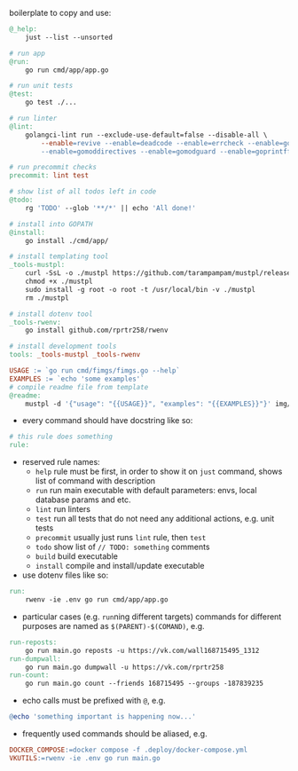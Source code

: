 boilerplate to copy and use:
```makefile
@_help:
	just --list --unsorted

# run app
@run:
	go run cmd/app/app.go

# run unit tests
@test:
	go test ./...

# run linter
@lint:
	golangci-lint run --exclude-use-default=false --disable-all \
		--enable=revive --enable=deadcode --enable=errcheck --enable=govet --enable=ineffassign --enable=structcheck --enable=typecheck --enable=varcheck --enable=asciicheck --enable=bidichk --enable=bodyclose --enable=containedctx --enable=contextcheck --enable=cyclop --enable=decorder --enable=depguard --enable=dogsled --enable=dupl --enable=durationcheck --enable=errchkjson --enable=errname --enable=errorlint --enable=execinquery --enable=exhaustive --enable=exhaustruct --enable=exportloopref --enable=forbidigo --enable=forcetypeassert --enable=funlen --enable=gochecknoglobals --enable=gochecknoinits --enable=gocognit --enable=goconst --enable=gocritic --enable=gocyclo --enable=godot --enable=godox --enable=goerr113 --enable=gofmt --enable=gofumpt --enable=goimports --enable=gomnd \
		--enable=gomoddirectives --enable=gomodguard --enable=goprintffuncname --enable=gosec --enable=grouper --enable=ifshort --enable=importas --enable=lll --enable=maintidx --enable=makezero --enable=misspell --enable=nestif --enable=nilerr --enable=nilnil --enable=noctx --enable=nolintlint --enable=nosprintfhostport --enable=paralleltest --enable=prealloc --enable=predeclared --enable=promlinter --enable=rowserrcheck --enable=sqlclosecheck --enable=tenv --enable=testpackage --enable=thelper --enable=tparallel --enable=unconvert --enable=unparam --enable=wastedassign --enable=whitespace --enable=wrapcheck

# run precommit checks
precommit: lint test

# show list of all todos left in code
@todo:
	rg 'TODO' --glob '**/*' || echo 'All done!'

# install into GOPATH
@install:
	go install ./cmd/app/

# install templating tool
_tools-mustpl:
    curl -SsL -o ./mustpl https://github.com/tarampampam/mustpl/releases/latest/download/mustpl-linux-amd64
    chmod +x ./mustpl
    sudo install -g root -o root -t /usr/local/bin -v ./mustpl
    rm ./mustpl

# install dotenv tool
_tools-rwenv:
    go install github.com/rprtr258/rwenv

# install development tools
tools: _tools-mustpl _tools-rwenv

USAGE := `go run cmd/fimgs/fimgs.go --help`
EXAMPLES := `echo 'some examples'`
# compile readme file from template
@readme:
    mustpl -d '{"usage": "{{USAGE}}", "examples": "{{EXAMPLES}}"}' img/README.md.tpl > README.md
```

- every command should have docstring like so:
```makefile
# this rule does something
rule:
```
- reserved rule names:
  - `help` rule must be first, in order to show it on `just` command, shows list of command with description
  - `run` run main executable with default parameters: envs, local database params and etc.
  - `lint` run linters
  - `test` run all tests that do not need any additional actions, e.g. unit tests
  - `precommit` usually just runs `lint` rule, then `test`
  - `todo` show list of `// TODO: something` comments
  - `build` build executable
  - `install` compile and install/update executable
- use dotenv files like so:
```makefile
run:
	rwenv -ie .env go run cmd/app/app.go
```
- particular cases (e.g. `run`ning different targets) commands for different purposes are named as `$(PARENT)-$(COMAND)`, e.g.
```makefile
run-reposts:
	go run main.go reposts -u https://vk.com/wall168715495_1312
run-dumpwall:
	go run main.go dumpwall -u https://vk.com/rprtr258
run-count:
	go run main.go count --friends 168715495 --groups -187839235
```
- echo calls must be prefixed with `@`, e.g.
```makefile
@echo 'something important is happening now...'
```
- frequently used commands should be aliased, e.g.
```makefile
DOCKER_COMPOSE:=docker compose -f .deploy/docker-compose.yml
VKUTILS:=rwenv -ie .env go run main.go
```
